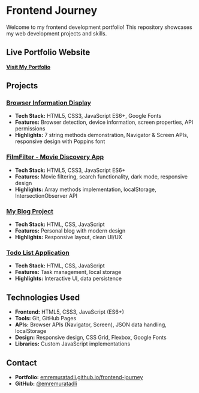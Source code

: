 ﻿# Frontend Journey 

Welcome to my frontend development portfolio! This repository showcases my web development projects and skills.

## Live Portfolio Website

**[Visit My Portfolio](https://emremuratadli.github.io/frontend-journey/)**

## Projects

### [Browser Information Display](https://emremuratadli.github.io/frontend-journey/browser-info-project/)
- **Tech Stack:** HTML5, CSS3, JavaScript ES6+, Google Fonts
- **Features:** Browser detection, device information, screen properties, API permissions
- **Highlights:** 7 string methods demonstration, Navigator & Screen APIs, responsive design with Poppins font

### [FilmFilter - Movie Discovery App](https://emremuratadli.github.io/frontend-journey/film-filter-project/)
- **Tech Stack:** HTML5, CSS3, JavaScript ES6+
- **Features:** Movie filtering, search functionality, dark mode, responsive design
- **Highlights:** Array methods implementation, localStorage, IntersectionObserver API

### [My Blog Project](https://emremuratadli.github.io/frontend-journey/my-blog-project/)
- **Tech Stack:** HTML, CSS, JavaScript
- **Features:** Personal blog with modern design
- **Highlights:** Responsive layout, clean UI/UX

### [Todo List Application](https://emremuratadli.github.io/frontend-journey/todo-list-project/)
- **Tech Stack:** HTML, CSS, JavaScript
- **Features:** Task management, local storage
- **Highlights:** Interactive UI, data persistence

## Technologies Used

- **Frontend:** HTML5, CSS3, JavaScript (ES6+)
- **Tools:** Git, GitHub Pages
- **APIs:** Browser APIs (Navigator, Screen), JSON data handling, localStorage
- **Design:** Responsive design, CSS Grid, Flexbox, Google Fonts
- **Libraries:** Custom JavaScript implementations

## Contact

- **Portfolio:** [emremuratadli.github.io/frontend-journey](https://emremuratadli.github.io/frontend-journey/)
- **GitHub:** [@emremuratadli](https://github.com/emremuratadli)
